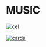 # MUSIC

![cel](https://github.com/KAMBLACK66/music/assets/93850511/2079c72e-3690-45ad-af4f-dd3381dde22e)

[![cards](https://user-images.githubusercontent.com/93850511/224516006-1033a01f-1b26-4c66-b5f7-82e9faeb8199.png)](https://kamblack66.github.io/music/)
